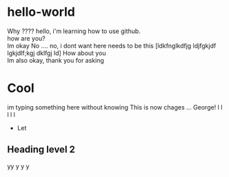 # hello-world
Why ????
hello, i'm learning how to use github.<br>
how are you?<br>
Im okay No .... no, i dont want here needs to be this [ldkfnglkdfjg ldjfgkjdf lgkjdlf;kgj dklfgj ld]
How about you<br>
Im also okay, thank you for asking<br>

# Cool
im typing something here without knowing
This is now chages ... George!
l
l
l
l
l


- Let
## Heading level 2
yy
y
y
y
